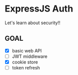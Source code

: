 # ExpressJS Auth

Let's learn about security!!


## GOAL
- [x] basic web API
- [ ] JWT middleware
- [x] cookie store
- [ ] token refresh
